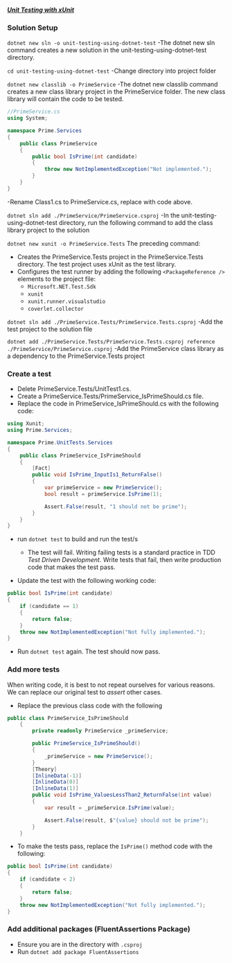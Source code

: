 ##### [Unit Testing with xUnit](https://learn.microsoft.com/en-us/dotnet/core/testing/unit-testing-with-dotnet-test)

### Solution Setup

`dotnet new sln -o unit-testing-using-dotnet-test`
-The dotnet new sln command creates a new solution in the unit-testing-using-dotnet-test directory.

`cd unit-testing-using-dotnet-test`
-Change directory into project folder

`dotnet new classlib -o PrimeService`
-The dotnet new classlib command creates a new class library project in the PrimeService folder. The new class library will contain the code to be tested.

```C#
//PrimeService.cs
using System;

namespace Prime.Services
{
    public class PrimeService
    {
        public bool IsPrime(int candidate)
        {
            throw new NotImplementedException("Not implemented.");
        }
    }
}
```

-Rename Class1.cs to PrimeService.cs, replace with code above.

`dotnet sln add ./PrimeService/PrimeService.csproj`
-In the unit-testing-using-dotnet-test directory, run the following command to add the class library project to the solution

`dotnet new xunit -o PrimeService.Tests`
The preceding command:

- Creates the PrimeService.Tests project in the PrimeService.Tests directory. The test project uses xUnit as the test library.
- Configures the test runner by adding the following `<PackageReference />` elements to the project file:
  - `Microsoft.NET.Test.Sdk`
  - `xunit`
  - `xunit.runner.visualstudio`
  - `coverlet.collector`

`dotnet sln add ./PrimeService.Tests/PrimeService.Tests.csproj`
-Add the test project to the solution file

`dotnet add ./PrimeService.Tests/PrimeService.Tests.csproj reference ./PrimeService/PrimeService.csproj`
-Add the PrimeService class library as a dependency to the PrimeService.Tests project

### Create a test

- Delete PrimeService.Tests/UnitTest1.cs.
- Create a PrimeService.Tests/PrimeService_IsPrimeShould.cs file.
- Replace the code in PrimeService_IsPrimeShould.cs with the following code:

```C#
using Xunit;
using Prime.Services;

namespace Prime.UnitTests.Services
{
    public class PrimeService_IsPrimeShould
    {
        [Fact]
        public void IsPrime_InputIs1_ReturnFalse()
        {
            var primeService = new PrimeService();
            bool result = primeService.IsPrime(1);

            Assert.False(result, "1 should not be prime");
        }
    }
}
```

- run `dotnet test` to build and run the test/s

  - The test will fail. Writing failing tests is a standard practice in TDD _Test Driven Development_. Write tests that fail, then write production code that makes the test pass.

- Update the test with the following working code:

```C#
public bool IsPrime(int candidate)
{
    if (candidate == 1)
    {
        return false;
    }
    throw new NotImplementedException("Not fully implemented.");
}
```

- Run `dotnet test` again. The test should now pass.

### Add more tests

When writing code, it is best to not repeat ourselves for various reasons. We can replace our original test to _assert_ other cases.

- Replace the previous class code with the following

```C#
public class PrimeService_IsPrimeShould
    {
        private readonly PrimeService _primeService;

        public PrimeService_IsPrimeShould()
        {
            _primeService = new PrimeService();
        }
        [Theory]
        [InlineData(-1)]
        [InlineData(0)]
        [InlineData(1)]
        public void IsPrime_ValuesLessThan2_ReturnFalse(int value)
        {
            var result = _primeService.IsPrime(value);

            Assert.False(result, $"{value} should not be prime");
        }
    }
```

- To make the tests pass, replace the `IsPrime()` method code with the following:

```C#
public bool IsPrime(int candidate)
{
    if (candidate < 2)
    {
        return false;
    }
    throw new NotImplementedException("Not fully implemented.");
}
```

### Add additional packages (FluentAssertions Package)

- Ensure you are in the directory with `.csproj`
- Run `dotnet add package FluentAssertions`

